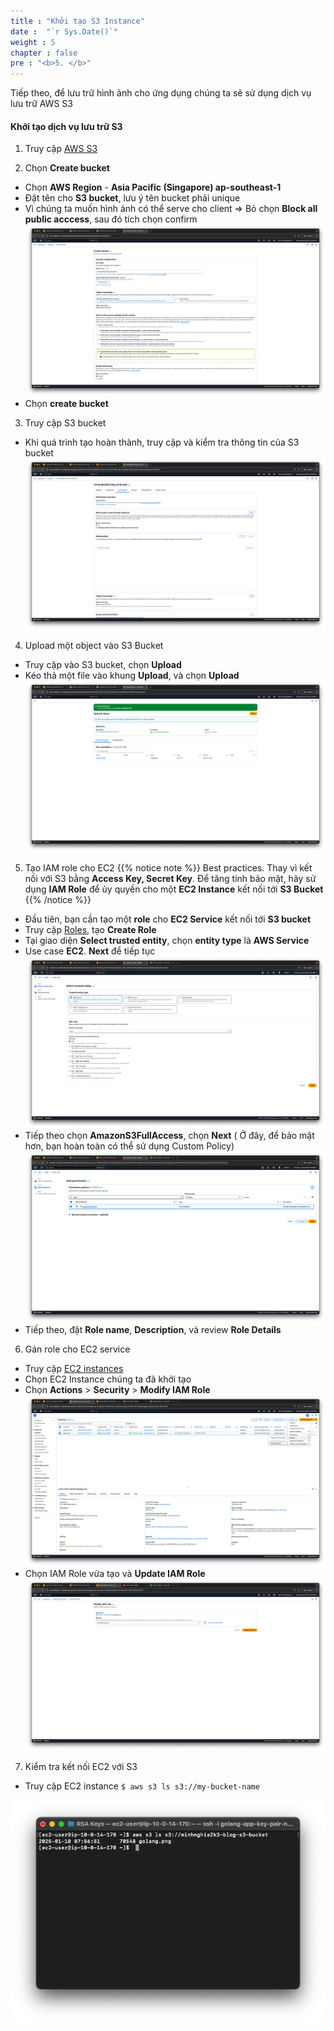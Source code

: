 ```yaml
---
title : "Khởi tạo S3 Instance"
date :  "`r Sys.Date()`"
weight : 5
chapter : false
pre : "<b>5. </b>"
---
```


Tiếp theo, để lưu trữ hình ảnh cho ứng dụng chúng ta sẽ sử dụng dịch vụ lưu trữ AWS S3


#### Khởi tạo dịch vụ lưu trữ S3
1. Truy cập [AWS S3](https://ap-southeast-1.console.aws.amazon.com/s3/home?region=ap-southeast-1#)

2. Chọn **Create bucket**
- Chọn **AWS Region** - **Asia Pacific (Singapore) ap-southeast-1**
- Đặt tên cho **S3 bucket**, lưu ý tên bucket phải unique
- Vì chúng ta muốn hình ảnh có thể serve cho client => Bỏ chọn **Block all public acccess**, sau đó tích chọn confirm
![create-bucket.png](/images/6-create-s3-instance/create-bucket.png)
- Chọn **create bucket**

3. Truy cập S3 bucket
- Khi quá trình tạo hoàn thành, truy cập và kiểm tra thông tin của S3 bucket
![s3-bucket.png](/images/6-create-s3-instance/s3-bucket.png)

4. Upload một object vào S3 Bucket
- Truy cập vào S3 bucket, chọn **Upload**
- Kéo thả một file vào khung **Upload**, và chọn **Upload**
![upload-object.png](/images/6-create-s3-instance/upload-object.png)

5. Tạo IAM role cho EC2
{{% notice note %}}
Best practices. Thay vì kết nối với S3 bằng **Access Key, Secret Key**. Để tăng tính bảo mật, hãy sử dụng **IAM Role** để ủy quyền cho một **EC2 Instance** kết nối tới **S3 Bucket**
{{% /notice %}}
- Đầu tiên, bạn cần tạo một **role** cho **EC2 Service** kết nối tới **S3 bucket**
- Truy cập [Roles](https://us-east-1.console.aws.amazon.com/iam/home?region=us-east-1#/roles), tạo **Create Role**
- Tại giao diện **Select trusted entity**, chọn **entity type** là **AWS Service**
- Use case **EC2**. **Next** để tiếp tục
![iam-role.png](/images/6-create-s3-instance/iam-role.png)
- Tiếp theo chọn **AmazonS3FullAccess**, chọn **Next** ( Ở đây, để bảo mật hơn, bạn hoàn toàn có thể sử dụng Custom Policy)
![policy.png](/images/6-create-s3-instance/policy.png)
- Tiếp theo, đặt **Role name**, **Description**, và review **Role Details**

6. Gán role cho EC2 service
- Truy cập [EC2 instances](https://ap-southeast-1.console.aws.amazon.com/ec2/home?region=ap-southeast-1#Instances:)
- Chọn EC2 Instance chúng ta đã khởi tạo
- Chọn **Actions** > **Security** > **Modify IAM Role**
![attach-role.png](/images/6-create-s3-instance/attach-role.png)
- Chọn IAM Role vừa tạo và **Update IAM Role**
![update-iam-role.png](/images/6-create-s3-instance/update-iam-role.png)

7. Kiểm tra kết nối EC2 với S3 
- Truy cập EC2 instance `$ aws s3 ls s3://my-bucket-name`

![ec2-to-s3.png](/images/6-create-s3-instance/ec2-to-s3.png)